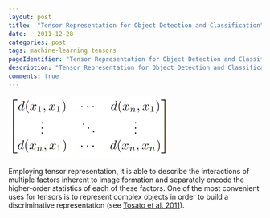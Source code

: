 ```yaml
---
layout: post
title:  "Tensor Representation for Object Detection and Classification"
date:   2011-12-28
categories: post
tags: machine-learning tensors
pageIdentifier: "Tensor Representation for Object Detection and Classification"
description: "Tensor Representation for Object Detection and Classification"
comments: true
---
```

![kernel](/assets/kernel.png)

Employing tensor representation, it is able to describe the interactions of multiple factors inherent to image formation and separately encode the higher-order statistics of each of these factors. One of the most convenient uses for tensors is to represent complex objects in order to build a discriminative representation (see [Tosato et al. 2011](https://drive.google.com/open?id=0B0MZ5gr7K36SemN2SGJLSlczTkE)).

